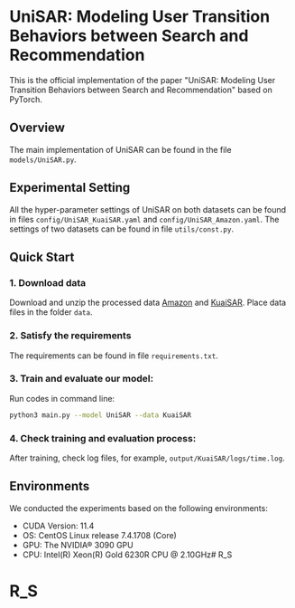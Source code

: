 # UniSAR: Modeling User Transition Behaviors between Search and Recommendation
This is the official implementation of the paper "UniSAR: Modeling User Transition Behaviors between Search and Recommendation" based on PyTorch.


## Overview

The main implementation of UniSAR can be found in the file `models/UniSAR.py`. 


## Experimental Setting
All the hyper-parameter settings of UniSAR on both datasets can be found in files `config/UniSAR_KuaiSAR.yaml` and `config/UniSAR_Amazon.yaml`.
The settings of two datasets can be found in file `utils/const.py`.


## Quick Start

### 1. Download data
Download and unzip the processed data [Amazon](https://drive.google.com/file/d/1_YHVR7MfS9iJtcdmY75riNCZFY39fFLh/view?usp=drive_link) and [KuaiSAR](https://drive.google.com/file/d/1AgCl3Jd7UxJjGCOvUfx1Yf3SODUpyXiT/view?usp=drive_link). Place data files in the folder `data`.

### 2. Satisfy the requirements
The requirements can be found in file `requirements.txt`.

### 3. Train and evaluate our model:
Run codes in command line:
```bash
python3 main.py --model UniSAR --data KuaiSAR
```

### 4. Check training and evaluation process:
After training, check log files, for example, `output/KuaiSAR/logs/time.log`.


## Environments

We conducted the experiments based on the following environments:
* CUDA Version: 11.4
* OS: CentOS Linux release 7.4.1708 (Core)
* GPU: The NVIDIA® 3090 GPU
* CPU: Intel(R) Xeon(R) Gold 6230R CPU @ 2.10GHz# R_S
# R_S
